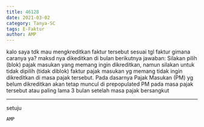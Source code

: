 ```yaml
---
title: 46128
date: 2021-03-02
category: Tanya-SC
tags: E-Faktur
author: AMP
---
```


kalo saya tdk mau mengkreditkan faktur tersebut sesuai tgl faktur gimana caranya ya? maksd nya dikeditkan di bulan berikutnya jawaban: Silakan pilih (blok) pajak masukan yang memang ingin dikreditkan, namun silakan untuk tidak dipilih (tidak diblok) faktur pajak masukan yg memang tidak ingin dikreditkan di masa pajak tersebut. Pada dasarnya Pajak Masukan (PM) yg belum dikreditkan akan tetap muncul di prepopulated PM pada masa pajak tersebut atau paling lama 3 bulan setelah masa pajak bersangkut

---

setuju

`AMP`
